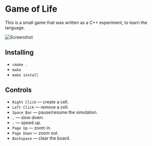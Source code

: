 # Game of Life

This is a small game that was written as a C++ experiment, to learn the language.

![Screenshot](http://i.imgur.com/ted4wwz.png)

## Installing
* `cmake .`
* `make`
* `make install`

## Controls
* `Right Click` — create a cell.
* `Left Click` — remove a cell.
* `Space Bar` — pause/resume the simulation.
* `,` — slow down.
* `.` — speed up.
* `Page Up` — zoom in.
* `Page Down` — zoom out.
* `Backspace` — clear the board.
